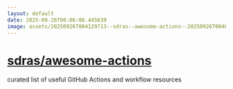 ```yaml
---
layout: default
date: 2025-09-26T06:06:06.445639
image: assets/20250926T004129713--sdras--awesome-actions--20250926T004613756--cropped.png
---
```


# [sdras/awesome-actions](https://github.com/sdras/awesome-actions)

curated list of useful GitHub Actions and workflow resources
